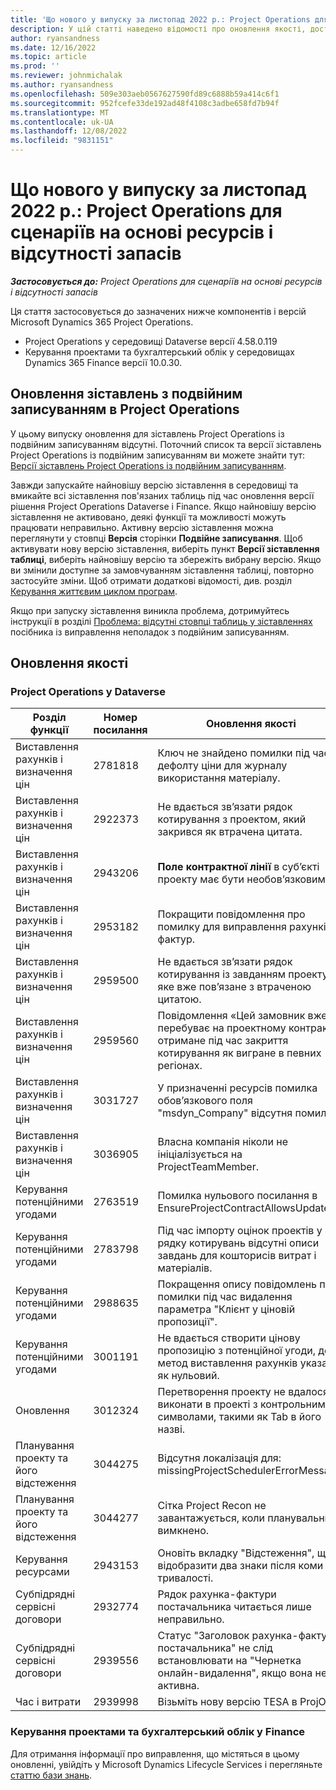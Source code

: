 ```yaml
---
title: 'Що нового у випуску за листопад 2022 р.: Project Operations для сценаріїв на основі ресурсів і відсутності запасів'
description: У цій статті наведено відомості про оновлення якості, доступні у випуску корпорації Майкрософт Dynamics 365 Project Operations за листопад 2022 року для сценаріїв на основі ресурсів і не на складі.
author: ryansandness
ms.date: 12/16/2022
ms.topic: article
ms.prod: ''
ms.reviewer: johnmichalak
ms.author: ryansandness
ms.openlocfilehash: 509e303aeb0567627590fd89c6888b59a414c6f1
ms.sourcegitcommit: 952fcefe33de192ad48f4108c3adbe658fd7b94f
ms.translationtype: MT
ms.contentlocale: uk-UA
ms.lasthandoff: 12/08/2022
ms.locfileid: "9831151"
---
```

# <a name="whats-new-november-2022---project-operations-for-resourcenon-stocked-based-scenarios"></a>Що нового у випуску за листопад 2022 р.: Project Operations для сценаріїв на основі ресурсів і відсутності запасів

_**Застосовується до:** Project Operations для сценаріїв на основі ресурсів і відсутності запасів_

Ця стаття застосовується до зазначених нижче компонентів і версій Microsoft Dynamics 365 Project Operations.

- Project Operations у середовищі Dataverse версії 4.58.0.119
- Керування проектами та бухгалтерський облік у середовищах Dynamics 365 Finance версії 10.0.30.

## <a name="project-operations-dual-write-maps-updates"></a>Оновлення зіставлень з подвійним записуванням в Project Operations

У цьому випуску оновлення для зіставлень Project Operations із подвійним записуванням відсутні. Поточний список та версії зіставлень Project Operations із подвійним записуванням ви можете знайти тут: [Версії зіставлень Project Operations із подвійним записуванням](../environment/resource-dual-write-maps.md).

Завжди запускайте найновішу версію зіставлення в середовищі та вмикайте всі зіставлення пов'язаних таблиць під час оновлення версії рішення Project Operations Dataverse і Finance. Якщо найновішу версію зіставлення не активовано, деякі функції та можливості можуть працювати неправильно. Активну версію зіставлення можна переглянути у стовпці **Версія** сторінки **Подвійне записування**. Щоб активувати нову версію зіставлення, виберіть пункт **Версії зіставлення таблиці**, виберіть найновішу версію та збережіть вибрану версію. Якщо ви змінили доступне за замовчуванням зіставлення таблиці, повторно застосуйте зміни. Щоб отримати додаткові відомості, див. розділ [Керування життєвим циклом програм](/dynamics365/fin-ops-core/dev-itpro/data-entities/dual-write/app-lifecycle-management).

Якщо при запуску зіставлення виникла проблема, дотримуйтесь інструкції в розділі [Проблема: відсутні стовпці таблиць у зіставленнях](/dynamics365/fin-ops-core/dev-itpro/data-entities/dual-write/dual-write-troubleshooting-finops-upgrades#missing-table-columns-issue-on-maps) посібника із виправлення неполадок з подвійним записуванням.

## <a name="quality-updates"></a>Оновлення якості

### <a name="project-operations-on-dataverse"></a>Project Operations у Dataverse

| Розділ функції | Номер посилання | Оновлення якості |
| --- | --- | --- |
| Виставлення рахунків і визначення цін | 2781818 | Ключ не знайдено помилки під час дефолту ціни для журналу використання матеріалу. |
| Виставлення рахунків і визначення цін | 2922373 | Не вдається зв’язати рядок котирування з проектом, який закрився як втрачена цитата. |
| Виставлення рахунків і визначення цін | 2943206 | **Поле контрактної лінії** в суб’єкті проекту має бути необов’язковим. |
| Виставлення рахунків і визначення цін | 2953182 | Покращити повідомлення про помилку для виправлення рахунків-фактур.|
| Виставлення рахунків і визначення цін | 2959500 | Не вдається зв’язати рядок котирування із завданням проекту, яке вже пов’язане з втраченою цитатою.|
| Виставлення рахунків і визначення цін | 2959560 | Повідомлення «Цей замовник вже перебуває на проектному контракті», отримане під час закриття котирування як вигране в певних регіонах. |
| Виставлення рахунків і визначення цін | 3031727 | У призначенні ресурсів помилка обов’язкового поля "msdyn_Company" відсутня помилка. |
| Виставлення рахунків і визначення цін | 3036905 | Власна компанія ніколи не ініціалізується на ProjectTeamMember. |
| Керування потенційними угодами | 2763519 | Помилка нульового посилання в EnsureProjectContractAllowsUpdates. |
| Керування потенційними угодами | 2783798 | Під час імпорту оцінок проектів у рядку котирувань відсутні описи завдань для кошторисів витрат і матеріалів.|
| Керування потенційними угодами | 2988635 | Покращення опису повідомлень про помилки під час видалення параметра "Клієнт у ціновій пропозиції". |
| Керування потенційними угодами | 3001191 | Не вдається створити цінову пропозицію з потенційної угоди, де метод виставлення рахунків указано як нульовий. |
| Оновлення | 3012324 | Перетворення проекту не вдалося виконати в проекті з контрольними символами, такими як Tab в його назві. || Планування проекту та його відстеження | 2790384 | Очікування операціїВстановлений час очікування занадто короткий. |
| Планування проекту та його відстеження | 3044275 | Відсутня локалізація для: missingProjectSchedulerErrorMessage. |
| Планування проекту та його відстеження | 3044277 | Сітка Project Recon не завантажується, коли планувальник вимкнено.|
| Керування ресурсами | 2943153 | Оновіть вкладку "Відстеження", щоб відобразити два знаки після коми для тривалості.|
| Субпідрядні сервісні договори | 2932774 | Рядок рахунка-фактури постачальника читається лише неправильно. |
| Субпідрядні сервісні договори | 2939556 | Статус "Заголовок рахунка-фактури постачальника" не слід встановлювати на "Чернетка онлайн-видалення", якщо вона не активна. |
| Час і витрати | 2939998 | Візьміть нову версію TESA в ProjOps. |


### <a name="project-management-and-accounting-in-finance"></a>Керування проектами та бухгалтерський облік у Finance

Для отримання інформації про виправлення, що містяться в цьому оновленні, увійдіть у Microsoft Dynamics Lifecycle Services і перегляньте [статтю бази знань](https://fix.lcs.dynamics.com/Issue/Details?bugId=745468).
